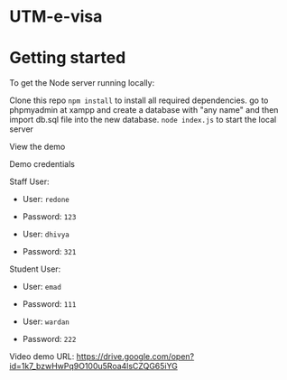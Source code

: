 # UTM-e-visa

# Getting started
To get the Node server running locally:

Clone this repo
`npm install` to install all required dependencies.
go to phpmyadmin at xampp and create a database with "any name" and then import db.sql file into the new database.
`node index.js` to start the local server




View the demo

Demo credentials

Staff User:
- User: `redone`
- Password: `123`

- User: `dhivya`
- Password: `321`

Student User:
- User: `emad`
- Password: `111`

- User: `wardan`
- Password: `222`


Video demo URL:
https://drive.google.com/open?id=1k7_bzwHwPq9O100u5Roa4lsCZQG65iYG
